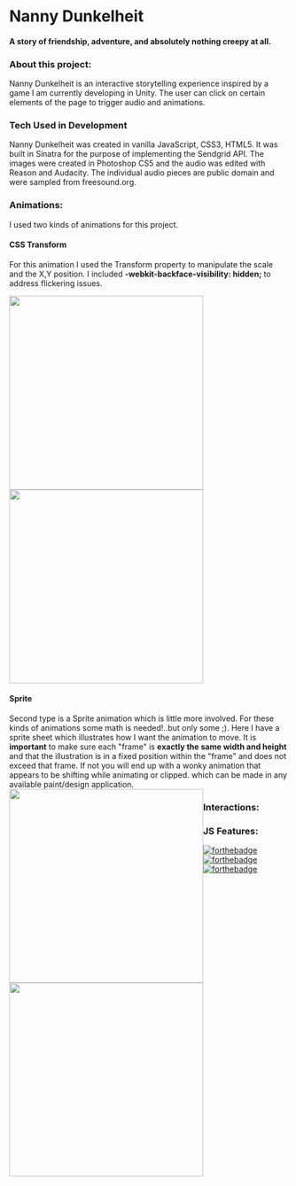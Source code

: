 # Nanny Dunkelheit


#### A story of friendship, adventure, and absolutely nothing creepy at all.
<!-- <hr> -->
### About this project:
Nanny Dunkelheit is an interactive storytelling experience inspired by a game I am currently developing in Unity. The user can click on certain elements of the page to trigger audio and animations.
### Tech Used in Development
Nanny Dunkelheit was created in vanilla JavaScript, CSS3, HTML5. It was built in Sinatra for the purpose of implementing the Sendgrid API.
The images were created in Photoshop CS5 and the audio was edited with Reason and Audacity. The individual audio pieces are public domain and were sampled from freesound.org.

### Animations:
I used two kinds of animations for this project.
#### CSS Transform
<span style="float:left;"><p width="200">For this animation I used the Transform property to manipulate the scale and the X,Y position. I included **-webkit-backface-visibility: hidden;** to address flickering issues.</p></span>
<span style="float:left;"><img src="https://user-images.githubusercontent.com/16992474/27230731-38f1c09c-527e-11e7-8a88-6b5a19374ced.gif" width="350"></span>
<img src="https://user-images.githubusercontent.com/16992474/27233078-4bbf50f6-5286-11e7-8107-f19fc672b11f.gif" width="350">

#### Sprite 
Second type is a Sprite animation which is little more involved. 
For these kinds of animations some math is needed!..but only some ;). Here I have a sprite sheet which illustrates how I want the animation to move.
It is **important** to make sure each "frame" is **exactly the same width and height** and that the illustration is in a fixed position within the "frame" and does not exceed that frame. If not you will end up with a wonky animation that appears to be shifting while animating or clipped. which can be made in any available paint/design application.  
<span style="float:left;">
<img src="https://user-images.githubusercontent.com/16992474/27230902-d9b2ad20-527e-11e7-9bd7-72b16dda33cc.gif" width="350">
</span>
<span style="float:left;">
<img src="https://user-images.githubusercontent.com/16992474/27233079-4bc7c6f0-5286-11e7-8342-cf2dfcf23e83.gif" width="350">
</span>


### Interactions:

### JS Features:

[![forthebadge](http://forthebadge.com/images/badges/made-with-ruby.svg)](http://forthebadge.com)
[![forthebadge](http://forthebadge.com/images/badges/uses-js.svg)](http://forthebadge.com)
[![forthebadge](http://forthebadge.com/images/badges/uses-css.svg)](http://forthebadge.com)
